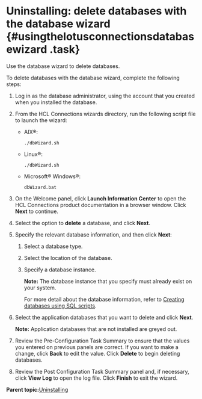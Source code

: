 # Uninstalling: delete databases with the database wizard {#usingthelotusconnectionsdatabasewizard .task}

Use the database wizard to delete databases.

To delete databases with the database wizard, complete the following steps:

1.  Log in as the database administrator, using the account that you created when you installed the database.

2.  From the HCL Connections wizards directory, run the following script file to launch the wizard:

    -   AIX®:

        ```
        ./dbWizard.sh 
        ```

    -   Linux®:

        ```
        ./dbWizard.sh
        
        ```

    -   Microsoft® Windows®:

        ```
        dbWizard.bat 
        ```

3.  On the Welcome panel, click **Launch Information Center** to open the HCL Connections product documentation in a browser window. Click **Next** to continue.

4.  Select the option to **delete** a database, and click **Next**.

5.  Specify the relevant database information, and then click **Next**:

    1.  Select a database type.

    2.  Select the location of the database.

    3.  Specify a database instance.

        **Note:** The database instance that you specify must already exist on your system.

        For more detail about the database information, refer to [Creating databases using SQL scripts](t_install_databases_using_scripts.md).

6.  Select the application databases that you want to delete and click **Next**.

    **Note:** Application databases that are not installed are greyed out.

7.  Review the Pre-Configuration Task Summary to ensure that the values you entered on previous panels are correct. If you want to make a change, click **Back** to edit the value. Click **Delete** to begin deleting databases.

8.  Review the Post Configuration Task Summary panel and, if necessary, click **View Log** to open the log file. Click **Finish** to exit the wizard.


**Parent topic:**[Uninstalling](../install/t_uninstall_over.md)

